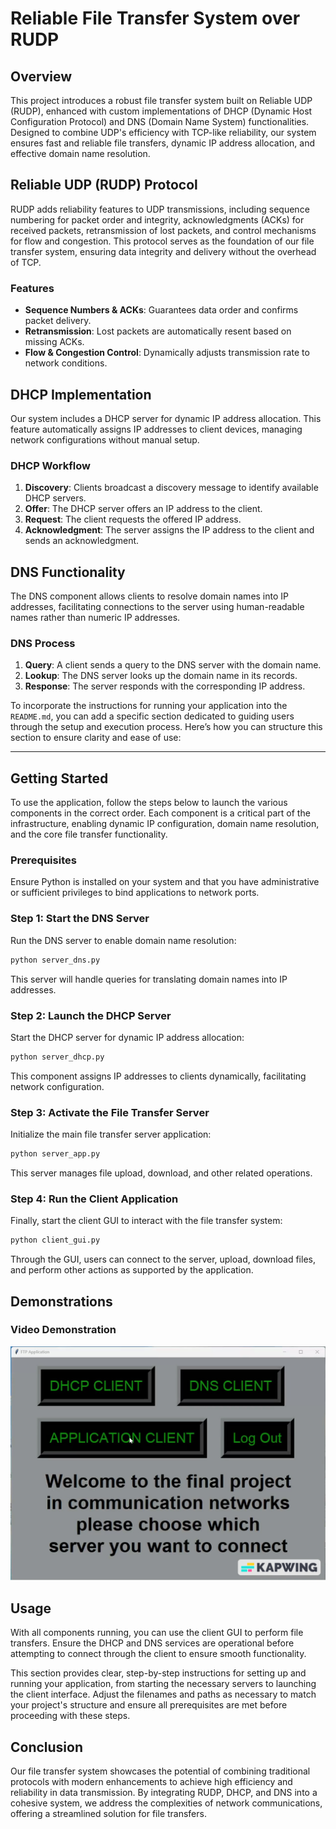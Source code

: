 # Reliable File Transfer System over RUDP

## Overview

This project introduces a robust file transfer system built on Reliable UDP (RUDP), enhanced with custom implementations of DHCP (Dynamic Host Configuration Protocol) and DNS (Domain Name System) functionalities. Designed to combine UDP's efficiency with TCP-like reliability, our system ensures fast and reliable file transfers, dynamic IP address allocation, and effective domain name resolution.

## Reliable UDP (RUDP) Protocol

RUDP adds reliability features to UDP transmissions, including sequence numbering for packet order and integrity, acknowledgments (ACKs) for received packets, retransmission of lost packets, and control mechanisms for flow and congestion. This protocol serves as the foundation of our file transfer system, ensuring data integrity and delivery without the overhead of TCP.

### Features

- **Sequence Numbers & ACKs**: Guarantees data order and confirms packet delivery.
- **Retransmission**: Lost packets are automatically resent based on missing ACKs.
- **Flow & Congestion Control**: Dynamically adjusts transmission rate to network conditions.

## DHCP Implementation

Our system includes a DHCP server for dynamic IP address allocation. This feature automatically assigns IP addresses to client devices, managing network configurations without manual setup.

### DHCP Workflow

1. **Discovery**: Clients broadcast a discovery message to identify available DHCP servers.
2. **Offer**: The DHCP server offers an IP address to the client.
3. **Request**: The client requests the offered IP address.
4. **Acknowledgment**: The server assigns the IP address to the client and sends an acknowledgment.

## DNS Functionality

The DNS component allows clients to resolve domain names into IP addresses, facilitating connections to the server using human-readable names rather than numeric IP addresses.

### DNS Process

1. **Query**: A client sends a query to the DNS server with the domain name.
2. **Lookup**: The DNS server looks up the domain name in its records.
3. **Response**: The server responds with the corresponding IP address.

To incorporate the instructions for running your application into the `README.md`, you can add a specific section dedicated to guiding users through the setup and execution process. Here’s how you can structure this section to ensure clarity and ease of use:

---

## Getting Started

To use the application, follow the steps below to launch the various components in the correct order. Each component is a critical part of the infrastructure, enabling dynamic IP configuration, domain name resolution, and the core file transfer functionality.

### Prerequisites

Ensure Python is installed on your system and that you have administrative or sufficient privileges to bind applications to network ports.

### Step 1: Start the DNS Server

Run the DNS server to enable domain name resolution:

```bash
python server_dns.py
```

This server will handle queries for translating domain names into IP addresses.

### Step 2: Launch the DHCP Server

Start the DHCP server for dynamic IP address allocation:

```bash
python server_dhcp.py
```

This component assigns IP addresses to clients dynamically, facilitating network configuration.

### Step 3: Activate the File Transfer Server

Initialize the main file transfer server application:

```bash
python server_app.py
```

This server manages file upload, download, and other related operations.

### Step 4: Run the Client Application

Finally, start the client GUI to interact with the file transfer system:

```bash
python client_gui.py
```

Through the GUI, users can connect to the server, upload, download files, and perform other actions as supported by the application.

## Demonstrations

### Video Demonstration

[![Watch the Video](Untitled_Export-vwnXSLKnR.png)]([URL_TO_VIDEO](https://www.kapwing.com/videos/65dcf2de73340ac13d269d67))

## Usage

With all components running, you can use the client GUI to perform file transfers. Ensure the DHCP and DNS services are operational before attempting to connect through the client to ensure smooth functionality.

This section provides clear, step-by-step instructions for setting up and running your application, from starting the necessary servers to launching the client interface. Adjust the filenames and paths as necessary to match your project's structure and ensure all prerequisites are met before proceeding with these steps.

## Conclusion

Our file transfer system showcases the potential of combining traditional protocols with modern enhancements to achieve high efficiency and reliability in data transmission. By integrating RUDP, DHCP, and DNS into a cohesive system, we address the complexities of network communications, offering a streamlined solution for file transfers.
